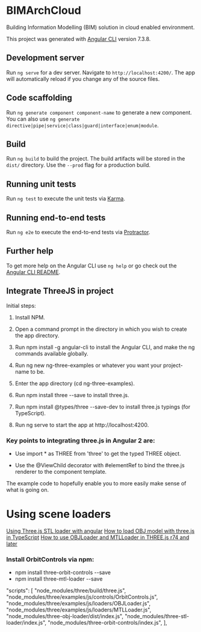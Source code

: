 # BIMArchCloud

Building Information Modelling (BIM) solution in cloud enabled environment.


This project was generated with [Angular CLI](https://github.com/angular/angular-cli) version 7.3.8.

## Development server

Run `ng serve` for a dev server. Navigate to `http://localhost:4200/`. The app will automatically reload if you change any of the source files.

## Code scaffolding

Run `ng generate component component-name` to generate a new component. You can also use `ng generate directive|pipe|service|class|guard|interface|enum|module`.

## Build

Run `ng build` to build the project. The build artifacts will be stored in the `dist/` directory. Use the `--prod` flag for a production build.

## Running unit tests

Run `ng test` to execute the unit tests via [Karma](https://karma-runner.github.io).

## Running end-to-end tests

Run `ng e2e` to execute the end-to-end tests via [Protractor](http://www.protractortest.org/).

## Further help

To get more help on the Angular CLI use `ng help` or go check out the [Angular CLI README](https://github.com/angular/angular-cli/blob/master/README.md).


## Integrate ThreeJS in project
Initial steps:

1. Install NPM.

2. Open a command prompt in the directory in which you wish to create the app directory.

3. Run npm install -g angular-cli to install the Angular CLI, and make the ng commands available globally.

4. Run ng new ng-three-examples or whatever you want your project-name to be.

5. Enter the app directory (cd ng-three-examples).

6. Run npm install three --save to install three.js.

7. Run npm install @types/three --save-dev to install three.js typings (for TypeScript).

8. Run ng serve to start the app at http://localhost:4200.

### Key points to integrating three.js in Angular 2 are:

- Use import * as THREE from 'three' to get the typed THREE object.

- Use the @ViewChild decorator with #elementRef to bind the three.js renderer to the component template.

The example code to hopefully enable you to more easily make sense of what is going on.


# Using scene loaders
[Using Three.js STL loader with angular](https://stackoverflow.com/questions/46519609/using-three-js-stl-loader-with-angular)
[How to load OBJ model with three.js in TypeScript](https://stackoverflow.com/questions/16334505/how-to-load-obj-model-with-three-js-in-typescript)
[How to use OBJLoader and MTLLoader in THREE.js r74 and later](https://stackoverflow.com/questions/35380403/how-to-use-objloader-and-mtlloader-in-three-js-r74-and-later)


### Install OrbitControls via npm:
- npm install three-orbit-controls --save
- npm install three-mtl-loader --save

"scripts": [
              "node_modules/three/build/three.js",                           
              "node_modules/three/examples/js/controls/OrbitControls.js",
              "node_modules/three/examples/js/loaders/OBJLoader.js",
              "node_modules/three/examples/js/loaders/MTLLoader.js",
              "node_modules/three-obj-loader/dist/index.js",
              "node_modules/three-stl-loader/index.js",
              "node_modules/three-orbit-controls/index.js",
            ],

